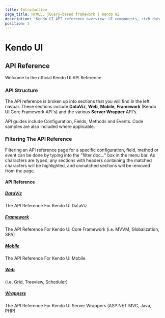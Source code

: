 ```yaml
---
title: Introduction
page_title: HTML5, jQuery-based framework | Kendo UI
description: 'Kendo UI API reference overview: UI components, rich data vizualization framework, auto-adaptive mobile widgets and all tools for building rich web apps.'
position: 1
---
```


# Kendo UI

## API Reference

Welcome to the official Kendo UI API Reference.

### API Structure

The API reference is broken up into sections that you will find in the left navbar.  These sections include **DataViz**, **Web**, **Mobile**, **Framework** (Kendo UI Core Framework API's) and the various **Server Wrapper** API's.

API guides include Configuration, Fields, Methods and Events.  Code samples are also included where applicable.

### Filtering The API Reference

Filtering an API reference page for a specific configuration, field, method or event can be done by typing into the "filter doc..." box in the menu bar.  As characters are typed, any sections with headers containing the matched characters will be highlighted, and unmatched sections will be removed from the page.

#### API Reference

##### [DataViz](/api/dataviz)

The API Reference For Kendo UI DataViz

##### [Framework](/api/framework)

The API Reference For Kendo UI Core Framework (i.e. MVVM, Globalization, SPA)

##### [Mobile](/api/mobile)

The API Reference For Kendo UI Mobile

##### [Web](/api/web)

(i.e. Grid, Treeview, Scheduler)

##### [Wrappers](/api/wrappers)

The API Reference For Kendo UI Server Wrappers (ASP.NET MVC, Java, PHP)




